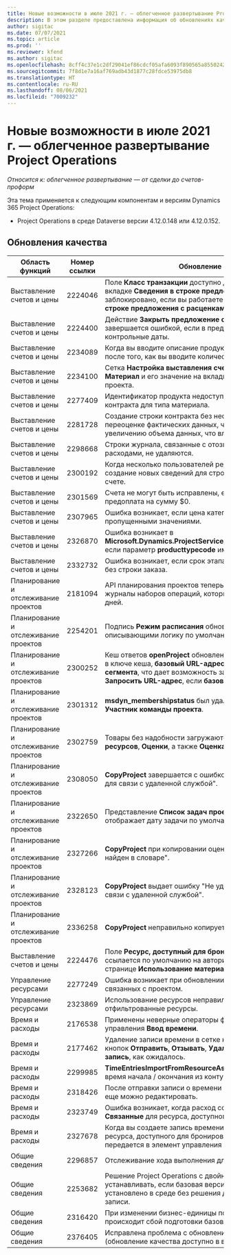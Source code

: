 ```yaml
---
title: Новые возможности в июле 2021 г. — облегченное развертывание Project Operations
description: В этом разделе предоставлена информация об обновлениях качества, доступных для выпуска облегченного развертывания Project Operations (июль 2021 года).
author: sigitac
ms.date: 07/07/2021
ms.topic: article
ms.prod: ''
ms.reviewer: kfend
ms.author: sigitac
ms.openlocfilehash: 8cff4c37e1c2df29041ef86cdcf05afa6093f890565a855024202e87fd533ea5
ms.sourcegitcommit: 7f8d1e7a16af769adb43d1877c28fdce53975db8
ms.translationtype: HT
ms.contentlocale: ru-RU
ms.lasthandoff: 08/06/2021
ms.locfileid: "7009232"
---
```

# <a name="whats-new-july-2021---project-operations-lite-deployment"></a>Новые возможности в июле 2021 г. — облегченное развертывание Project Operations

_Относится к: облегченное развертывание — от сделки до счетов-проформ_

Эта тема применяется к следующим компонентам и версиям Dynamics 365 Project Operations:

  - Project Operations в среде Dataverse версии 4.12.0.148 или 4.12.0.152.

## <a name="quality-updates"></a>Обновления качества
| **Область функций**              | **Номер ссылки** | **Обновление качества**                                                                                                                                                                                             |
|-------------------------------|----------------------|----------------------------------------------------------------------------------------------------------------------------------------------------------------------------------------------------------------|
| Выставление счетов и цены           | 2224046              | Поле **Класс транзакции** доступно для редактирования на вкладке **Сведения в строке предложения с расценками**, но оно заблокировано, если вы работаете со страницы **Сведения в строке предложения с расценками**.                                                                     |
| Выставление счетов и цены           | 2224400              | Действие **Закрыть предложение с расценками как успешное** завершается ошибкой, если в предложении отсутствуют контрольные даты.                                                                                                                                    |
| Выставление счетов и цены           | 2234089              | Когда вы вводите описание продукта вручную, оно удаляется после того, как вы вводите количество для оценки материала.                                                                                                                         |
| Выставление счетов и цены           | 2234100              | Сетка **Настройка выставления счетов** не включает столбец **Материал** и его значение на вкладке **Выставление счетов** для проекта.                                                                                                       |
| Выставление счетов и цены           | 2277409              | Идентификатор продукта недоступен в сведениях строки контракта для типа материала.                                                                                                                                        |
| Выставление счетов и цены           | 2281728              | Создание строки контракта без необходимости приводит к переоценке фактических данных, что приводит к значительному увеличению объема данных, что влияет на эффективность.                                                                                |
| Выставление счетов и цены           | 2298668              | Строки журнала, связанные с отозванными и удаленными расходами, не удаляются.                                                                                                                                     |
| Выставление счетов и цены           | 2300192              | Когда несколько пользователей редактируют счет, возможно создание новых сведений для строки счета в подтвержденном счете.                                                                                   |
| Выставление счетов и цены           | 2301569              | Счета не могут быть исправлены, если была применена предоплата на сумму \$0.                                                                                                                                        |
| Выставление счетов и цены           | 2307965              | Ошибка возникает, если цена категории создается с пропущенными значениями.                                                                                                                           |
| Выставление счетов и цены           | 2326870              | Ошибка возникает в **Microsoft.Dynamics.ProjectService.Plugins.PostInvoiceLineDelete**, если параметр **producttypecode** имеет нулевое значение.                                                                            |
| Выставление счетов и цены           | 2332732              | Ошибка возникает, если срок этапа в строке контракта создается без строки заказа.                                                                                                                |
| Планирование и отслеживание проектов | 2181094              | API планирования проектов теперь поддерживает журналы PSS и журналы наборов операций, которые хранятся в течение 90 дней.                                                                                                                  |
| Планирование и отслеживание проектов | 2254201              | Подпись **Режим расписания** обновляется сведениями, описывающими логику по умолчанию.                                                                                                                                      |
| Планирование и отслеживание проектов | 2300252              | Кеш ответов **openProject** обновлен и включает владельца токена в ключе кеша, **базовый URL-адрес**, а также **URL-адрес сегмента**, что дает возможность заново создать параметр **Запросить URL-адрес**, если **базовый URL-адрес** меняется. |
| Планирование и отслеживание проектов | 2301312              | **msdyn_membershipstatus** был удален из представления **Участник команды проекта**.                                                                                                                                        |
| Планирование и отслеживание проектов | 2302759              | Товары без надобности загружаются на вкладки **Назначение ресурсов**, **Оценки**, а также **Оценка расходов**.                                                                                                        |
| Планирование и отслеживание проектов | 2308050              | **CopyProject** завершается с ошибкой "Не удалось получить токен для связи с удаленной службой".                                                                                                                           |
| Планирование и отслеживание проектов | 2322650              | Представление **Список задач проекта** было обновлено и теперь отображает дату задачи по умолчанию.                                                                                                            |
| Планирование и отслеживание проектов | 2327266              | **CopyProject** при копировании оценок выдает ошибку "Ключ не найден в словаре".                                                                                                      |
| Планирование и отслеживание проектов | 2328123              | **CopyProject** выдает ошибку "Не удалось получить токен для связи с удаленной службой".                                                                                                                          |
| Планирование и отслеживание проектов | 2336258              | **CopyProject** неправильно копирует названия позиций ресурсов.                                                                                                                                                 |
| Выставление счетов и цены           | 2224476              | Поле **Ресурс, доступный для бронирования** неправильно ссылается по умолчанию на авторизованного пользователя на странице **Использование материалов**.                                                                                                            |
| Управление ресурсами           | 2277249              | Ошибка возникает при обновлении потребности в ресурсах, не связанных с проектом.                                                                                                            |
| Управление ресурсами           | 2323869              | Использование ресурсов неправильно распознает отфильтрованные ресурсы.                                                                                                                                             |
| Время и расходы              | 2176538              | Применены неверные операторы фильтров к элементу управления **Ввод времени**.                                                                                                                                                   |
| Время и расходы              | 2177462              | Удаление записи времени в сетке не обновляет состояние кнопок **Отправить**, **Отзывать**, **Удалить**, а также **Редактировать запись**, как ожидалось.                                                                                        |
| Время и расходы              | 2299985              | **TimeEntriesImportFromResourceAssignment** не поддерживает время начала / окончания из контуров назначения.                                                                                                  |
| Время и расходы              | 2318426              | После отправки записи о времени заблокированные поля все еще можно редактировать.                                                                                                                                   |
| Время и расходы              | 2323749              | Ошибка возникает, когда расход создается из вкладки **Связанные** для ресурса, доступного для бронирования.                                                                                                      |
| Время и расходы              | 2327678              | Когда вы создаете запись времени из вкладки **Связанные** для ресурса, доступного для бронирования, родительский ресурс не передается в элемент управления вводом времени.                                                                            |
| Общие сведения                       | 2296857              | Отслеживание хода выполнения длительных заданий.                                                                                                                                                                        |
| Общие сведения                       | 2253682              | Решение Project Operations с двойной записью не следует устанавливать, если базовая версия с двойной записью установлено в среде без решения для оркестрации двойной записи.                                                |
| Общие сведения                       | 2316420              | При изменении бизнес-единицы пользователя приложения происходит сбой подготовки базовой версии Project Service.                                                                                                                     |
| Общие сведения                       | 2376405              | Исправлена проблема с обновлением, управляемым издателем (обновление качества доступно в версии 4.12.0.152)                                                                                                                     |
